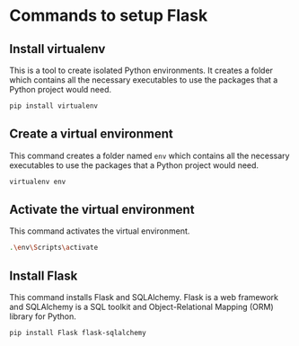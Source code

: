 # Commands to setup Flask

## Install virtualenv
This is a tool to create isolated Python environments. It creates a folder which contains all the necessary executables to use the packages that a Python project would need.

```bash
pip install virtualenv
```

## Create a virtual environment
This command creates a folder named `env` which contains all the necessary executables to use the packages that a Python project would need.

```bash
virtualenv env
```

## Activate the virtual environment
This command activates the virtual environment.

```bash
.\env\Scripts\activate
```

## Install Flask
This command installs Flask and SQLAlchemy. Flask is a web framework and SQLAlchemy is a SQL toolkit and Object-Relational Mapping (ORM) library for Python.

```bash
pip install Flask flask-sqlalchemy
```

